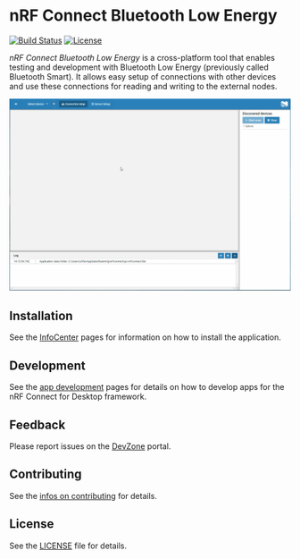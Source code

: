 # nRF Connect Bluetooth Low Energy

[![Build Status](https://dev.azure.com/NordicSemiconductor/Wayland/_apis/build/status/pc-nrfconnect-ble?branchName=master)](https://dev.azure.com/NordicSemiconductor/Wayland/_build/latest?definitionId=7&branchName=master)
[![License](https://img.shields.io/badge/license-Modified%20BSD%20License-blue.svg)](LICENSE)

*nRF Connect Bluetooth Low Energy* is a cross-platform tool that enables testing and development with Bluetooth Low Energy (previously called Bluetooth Smart). It allows easy setup of connections with other devices and use these connections for reading and writing to the external nodes.

![screenshot](resources/screenshot.gif)

## Installation

See the [InfoCenter](https://infocenter.nordicsemi.com/index.jsp?topic=%2Fstruct_nrftools%2Fstruct%2Fnrftools_nrfconnect.html) pages for information on how to install the application.

## Development

See the [app development](https://nordicsemiconductor.github.io/pc-nrfconnect-docs/) pages for details on how to develop apps for the nRF Connect for Desktop framework.

## Feedback

Please report issues on the [DevZone](https://devzone.nordicsemi.com) portal.

## Contributing

See the [infos on contributing](https://nordicsemiconductor.github.io/pc-nrfconnect-docs/contributing) for details.

## License

See the [LICENSE](LICENSE) file for details.

